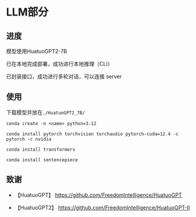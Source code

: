 # LLM部分

## 进度

模型使用HuatuoGPT2-7B

已在本地完成部署，成功进行本地推理（CLI）

已封装接口，成功进行多轮对话，可以连接 server


## 使用

下载模型并放在`./HuatuoGPT2_7B/`

```
conda create -n <name> python=3.12

conda install pytorch torchvision torchaudio pytorch-cuda=12.4 -c pytorch -c nvidia

conda install transformers

conda install sentencepiece
```

## 致谢

* 【HuatuoGPT】 https://github.com/FreedomIntelligence/HuatuoGPT

* 【HuatuoGPT2】 https://github.com/FreedomIntelligence/HuatuoGPT-II